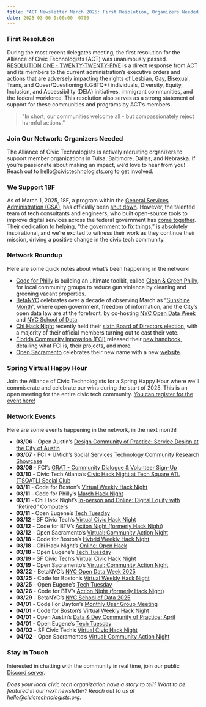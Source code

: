 ```yaml
---
title: "ACT Newsletter March 2025: First Resolution, Organizers Needed, We Support 18F, Network Roundup, Spring Virtual Happy Hour"
date: 2025-03-06 0:00:00 -0700
---
```


### First Resolution 

During the most recent delegates meeting, the first resolution for the Alliance of Civic Technologists (ACT) was unanimously passed. [RESOLUTION ONE - TWENTY-TWENTY-FIVE](https://docs.google.com/document/d/1WVGqfxORJQqpzm-RiM8wf1PgiR2JTzekW-vMnxX-srk/edit?usp=sharing) is a direct response from ACT and its members to the current administration’s executive orders and actions that are adversely impacting the rights of Lesbian, Gay, Bisexual, Trans, and Queer/Questioning (LGBTQ+) individuals, Diversity, Equity, Inclusion, and Accessibility (DEIA) initiatives, immigrant communities, and the federal workforce. This resolution also serves as a strong statement of support for these communities and programs by ACT’s members. 

> "In short, our communities welcome all - but compassionately reject harmful actions."

### Join Our Network: Organizers Needed 

The Alliance of Civic Technologists is actively recruiting organizers to support member organizations in Tulsa, Baltimore, Dallas, and Nebraska. If you’re passionate about making an impact, we’d love to hear from you! Reach out to [hello@civictechnologists.org](mailto:hello@civictechnologists.org) to get involved. 

### We Support 18F

As of March 1, 2025, 18F, a program within the [General Services Administration (GSA)](https://www.gsa.gov/), has officially been [shut down](https://fedscoop.com/gsa-shutters-18f-possibly-leaving-agencies-in-the-lurch/). However, the talented team of tech consultants and engineers, who built open-source tools to improve digital services across the federal government has [come together](https://bsky.app/profile/alt18f.bsky.social). Their dedication to helping, “[the government to fix things](https://18f.org/#:~:text=the%20government%20to%20fix%20things),” is absolutely inspirational, and we’re excited to witness their work as they continue their mission, driving a positive change in the civic tech community. 

### Network Roundup 

Here are some quick notes about what’s been happening in the network! 

- [Code for Philly](https://codeforphilly.org/) is building an ultimate toolkit, called [Clean & Green Philly](https://cleanandgreenphilly.org/), for local community groups to reduce gun violence by cleaning and greening vacant properties. 
- [BetaNYC](https://beta.nyc/) celebrates over a decade of observing March as “[Sunshine Month](https://sunshineweek.org/)”, where open government, freedom of information, and the City’s open data law are at the forefront, by co-hosting [NYC Open Data Week](https://2025.open-data.nyc/) and [NYC School of Data](https://schoolofdata.nyc/). 
- [Chi Hack Night](https://chihacknight.org/) recently held their [sixth Board of Directors election](https://chihacknight.org/blog/2025/02/18/election-results), with a majority of their official members turning out to cast their vote. 
- [Florida Community Innovation (FCI)](https://floridainnovation.org/) released their [new handbook](https://floridainnovation.org/2025/02/26/fci-handbook/), detailing what FCI is, their projects, and more. 
- [Open Sacramento](https://opensac.org/) celebrates their new name with a new [website](https://opensac.org/).

### Spring Virtual Happy Hour

Join the Alliance of Civic Technologists for a Spring Happy Hour where we'll commiserate and celebrate our wins during the start of 2025. This is an open meeting for the entire civic tech community. [You can register for the event here!](https://us06web.zoom.us/j/86008650432?pwd=J8NxxtsNcxMbwNBGS9yB25u2p7t3d5.1) 

### Network Events 

Here are some events happening in the network, in the next month! 

- **03/06** - Open Austin’s [Design Community of Practice: Service Design at the City of Austin](https://www.eventbrite.com/e/design-community-of-practice-service-design-at-the-city-of-austin-tickets-1204081994659) 
- **03/07** - FCI + UMich’s [Social Services Technology Community Research Showcase](https://docs.google.com/forms/d/e/1FAIpQLSdCfftJIl49EkDFBqS4u0tmwI4fUqUdKPDyq0yS6eo158MGNg/viewform) 
- **03/08** - FCI’s [GRAT - Community Dialogue & Volunteer Sign-Up](https://docs.google.com/forms/d/e/1FAIpQLSeIJfOBOCQPQ3xzOFlDW10Cq7Ttn4Ih4PMnHU5ljtoccR1_Sw/viewform) 
- **03/10** - Civic Tech Atlanta’s [Civic Hack Night at Tech Square ATL (TSQATL) Social Club](https://www.meetup.com/civictechatlanta/events/305490147/) 
- **03/11** - Code for Boston’s [Virtual Weekly Hack Night](https://www.meetup.com/code-for-boston/events/305987635) 
- **03/11** - Code for Philly’s [March Hack Night](https://www.meetup.com/code-for-philly/events/305023566) 
- **03/11** - Chi Hack Night’s [In-person and Online: Digital Equity with “Retired” Computers](https://chihacknight.org/events/2025/03/11/pcs-for-people) 
- **03/11** - Open Eugene’s [Tech Tuesday](https://www.meetup.com/OpenEugene-EugeneTech/events/306268807) 
- **03/12** - SF Civic Tech’s [Virtual Civic Hack Night](https://www.meetup.com/sfcivictech/events/306451449) 
- **03/12** - Code for BTV’s [Action Night (formerly Hack Night)](https://www.meetup.com/codeforbtv/events/305607921) 
- **03/12** - Open Sacramento’s [Virtual: Community Action Night](https://www.meetup.com/opensacorg/events/305768310) 
- **03/18** - Code for Boston’s [Hybrid Weekly Hack Night](https://www.meetup.com/code-for-boston/events/305543930) 
- **03/18** - Chi Hack Night’s [Online: Open Hack](https://chihacknight.org/events/2025/03/18/open-hack) 
- **03/18** - Open Eugene’s [Tech Tuesday](https://www.meetup.com/OpenEugene-EugeneTech/events/306430645) 
- **03/19** - SF Civic Tech’s [Virtual Civic Hack Night](https://www.meetup.com/sfcivictech/events/fwgrltyhcfbjc) 
- **03/19** - Open Sacramento’s [Virtual: Community Action Night](https://www.meetup.com/opensacorg/events/305768323) 
- **03/22** - BetaNYC’s [NYC Open Data Week 2025](https://beta.nyc/event/nyc-open-data-week-2025/) 
- **03/25** - Code for Boston’s [Virtual Weekly Hack Night](https://www.meetup.com/code-for-boston/events/305987636) 
- **03/25** - Open Eugene’s [Tech Tuesday](https://www.meetup.com/OpenEugene-EugeneTech/events/kmksjtyhcfbhc) 
- **03/26** - Code for BTV’s [Action Night (formerly Hack Night)](https://www.meetup.com/codeforbtv/events/306203085) 
- **03/29** - BetaNYC’s [NYC School of Data 2025](https://beta.nyc/event/testing-event/) 
- **04/01** - Code For Dayton’s [Monthly User Group Meeting](https://www.meetup.com/gem-city-tech/events/qnmvgtyhcgbcb) 
- **04/01** - Code for Boston’s [Virtual Weekly Hack Night](https://www.meetup.com/code-for-boston/events/305987637) 
- **04/01** - Open Austin’s [Data & Dev Community of Practice: April](https://www.eventbrite.com/e/data-dev-community-of-practice-april-tickets-1247757850319) 
- **04/01** - Open Eugene’s [Tech Tuesday](https://www.meetup.com/OpenEugene-EugeneTech/events/kmksjtyhcgbcb) 
- **04/02** - SF Civic Tech’s [Virtual Civic Hack Night](https://www.meetup.com/sfcivictech/events/fwgrltyhcgbdb) 
- **04/02** - Open Sacramento’s [Virtual: Community Action Night](https://www.meetup.com/opensacorg/events/305768329)

### Stay in Touch

Interested in chatting with the community in real time, join our public [Discord server](https://discord.gg/kFsUUfsra6).

*Does your local civic tech organization have a story to tell? Want to be featured in our next newsletter? Reach out to us at [hello@civictechnologists.org](mailto:hello@civictechnologists.org).*
